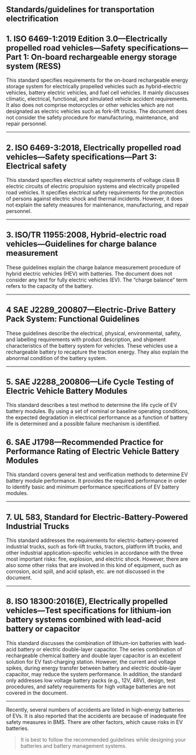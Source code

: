 ## Standards/guidelines for transportation electrification


## 1. ISO 6469-1:2019 Edition 3.0—Electrically propelled road vehicles—Safety specifications—Part 1: On-board rechargeable energy storage system (RESS)

This standard specifies requirements for the on-board rechargeable energy
storage system for electrically propelled vehicles such as hybrid-electric
vehicles, battery electric vehicles, and fuel cell vehicles. It mainly discusses
climatic, electrical, functional, and simulated vehicle accident requirements. It
also does not comprise motorcycles or other vehicles which are not designated
as electric vehicles such as fork-lift trucks. The document does not consider the
safety procedure for manufacturing, maintenance, and repair personnel.

-------

## 2. ISO 6469-3:2018, Electrically propelled road vehicles—Safety specifications—Part 3: Electrical safety

This standard specifies electrical safety requirements of voltage class B electric
circuits of electric propulsion systems and electrically propelled road vehicles.
It specifies electrical safety requirements for the protection of persons against
electric shock and thermal incidents. However, it does not explain the safety
measures for maintenance, manufacturing, and repair personnel.

----

## 3. ISO/TR 11955:2008, Hybrid-electric road vehicles—Guidelines for charge balance measurement

These guidelines explain the charge balance measurement procedure of hybrid
electric vehicles (HEV) with batteries. The document does not consider any
test for fully electric vehicles (EV). The “charge balance” term refers to the
capacity of the battery.

----

## 4 SAE J2289_200807—Electric-Drive Battery Pack System: Functional Guidelines

These guidelines describe the electrical, physical, environmental, safety, and
labelling requirements with product description, and shipment characteristics
of the battery system for vehicles. These vehicles use a rechargeable battery to
recapture the traction energy. They also explain the abnormal condition of the
battery system.

----

## 5. SAE J2288_200806—Life Cycle Testing of Electric Vehicle Battery Modules

This standard describes a test method to determine the life cycle of EV battery
modules. By using a set of nominal or baseline operating conditions, the
expected degradation in electrical performance as a function of battery life is
determined and a possible failure mechanism is identified.

## 6. SAE J1798—Recommended Practice for Performance Rating of Electric Vehicle Battery Modules

This standard covers general test and verification methods to determine EV
battery module performance. It provides the required performance in order to
identify basic and minimum performance specifications of EV battery modules.

---
## 7.  UL 583, Standard for Electric-Battery-Powered Industrial Trucks

This standard addresses the requirements for electric-battery-powered
industrial trucks, such as fork-lift trucks, tractors, platform lift trucks, and
other industrial application-specific vehicles in accordance with the three most
important risks: fire, explosion, and electric shock. However, there are also
some other risks that are involved in this kind of equipment, such as corrosion,
acid spill, and acid splash, etc. are not discussed in the document.

---

## 8. ISO 18300:2016(E), Electrically propelled vehicles—Test specifications for lithium-ion battery systems combined with lead-acid battery or capacitor

This standard discusses the combination of lithium-ion batteries with lead-acid
battery or electric double-layer capacitor. The series combination of
rechargeable chemical battery and double layer capacitor is an excellent
solution for EV fast-charging station. However, the current and voltage spikes,
during energy transfer between battery and electric double-layer capacitor,
may reduce the system performance. In addition, the standard only addresses
low voltage battery packs (e.g., 12V, 48V), design, test procedures, and safety
requirements for high voltage batteries are not covered in the document.

----

Recently, several numbers of accidents are listed in high-energy batteries of EVs. It is also reported that the accidents are because of inadequate fire safety measures in BMS. There are other factors, which cause risks in EV batteries.

> It is best to follow the recommended guidelines while designing your batteries and battery management systems.